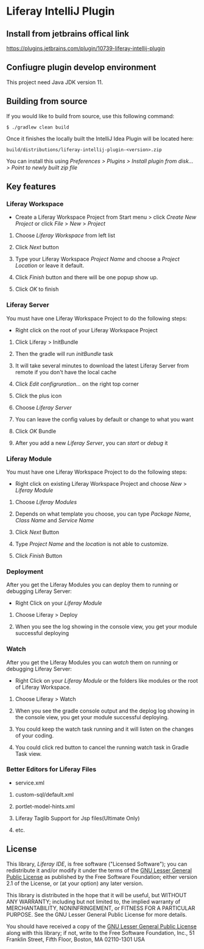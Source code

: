 # Liferay IntelliJ Plugin

## Install from jetbrains offical link
https://plugins.jetbrains.com/plugin/10739-liferay-intellij-plugin

## Confiugre plugin develop environment
This project need Java JDK version 11.

## Building from source
If you would like to build from source, use this following command:

```
$ ./gradlew clean build
```

Once it finishes the locally built the IntelliJ Idea Plugin will be located here:

```
build/distributions/liferay-intellij-plugin-<version>.zip
```

You can install this using _Preferences > Plugins > Install plugin from disk... > Point to newly built zip file_

## Key features

### Liferay Workspace

- Create a Liferay Workspace Project from Start menu > click *Create New Project* or click *File* > *New* > *Project*

1. Choose *Liferay Workspace* from left list

1. Click *Next* button

1. Type your Liferay Workspace *Project Name* and choose a *Project Location* or leave it default.

1. Click *Finish* button and there will be one popup show up.

1. Click *OK* to finish

### Liferay Server

You must have one Liferay Workspace Project to do the following steps:

- Right click on the root of your Liferay Workspace Project

1. Click Liferay > InitBundle

1. Then the gradle will run *initBundle* task

1. It will take several minutes to download the latest Liferay Server from remote if you don't have the local cache

1. Click *Edit configruration...* on the right top corner

1. Click the plus icon

1. Choose *Liferay Server*

1. You can leave the config values by default or change to what you want

1. Click *OK* Bundle

1. After you add a new *Liferay Server*, you can *start* or *debug* it

### Liferay Module

You must have one Liferay Workspace Project to do the following steps:

- Right click on existing Liferay Workspace Project and choose *New* > *Liferay Module*

1. Choose *Liferay Modules*

1. Depends on what template you choose, you can type *Package Name*, *Class Name* and *Service Name*

1. Click *Next* Button

1. Type *Project Name* and the *location* is not able to customize.

1. Click *Finish* Button

### Deployment

After you get the Liferay Modules you can deploy them to running or debugging Liferay Server:

- Right Click on your *Liferay Module*

1. Choose Liferay > Deploy

1. When you see the log showing in the console view, you get your module successful deploying

### Watch

After you get the Liferay Modules you can *watch* them on running or debugging Liferay Server:

- Right Click on your *Liferay Module* or the folders like modules or the root of Liferay Workspace.

1. Choose Liferay > Watch

1. When you see the gradle console output and the deplog log showing in the console view, you get your module successful deploying.

1. You could keep the watch task running and it will listen on the changes of your coding.

1. You could click red button to cancel the running watch task in Gradle Task view.

### Better Editors for Liferay Files

- service.xml

1. custom-sql/default.xml

1. portlet-model-hints.xml

1. Liferay Taglib Support for Jsp files(Ultimate Only)

1. etc.

## License

This library, *Liferay IDE*, is free software ("Licensed
Software"); you can redistribute it and/or modify it under the terms of the [GNU
Lesser General Public License](http://www.gnu.org/licenses/lgpl-2.1.html) as
published by the Free Software Foundation; either version 2.1 of the License, or
(at your option) any later version.

This library is distributed in the hope that it will be useful, but WITHOUT ANY
WARRANTY; including but not limited to, the implied warranty of MERCHANTABILITY,
NONINFRINGEMENT, or FITNESS FOR A PARTICULAR PURPOSE. See the GNU Lesser General
Public License for more details.

You should have received a copy of the [GNU Lesser General Public
License](http://www.gnu.org/licenses/lgpl-2.1.html) along with this library; if
not, write to the Free Software Foundation, Inc., 51 Franklin Street, Fifth
Floor, Boston, MA 02110-1301 USA
